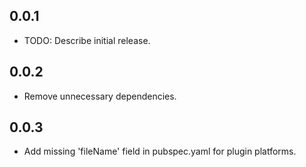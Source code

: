 ## 0.0.1

- TODO: Describe initial release.

## 0.0.2

- Remove unnecessary dependencies.

## 0.0.3

- Add missing 'fileName' field in pubspec.yaml for plugin platforms.
